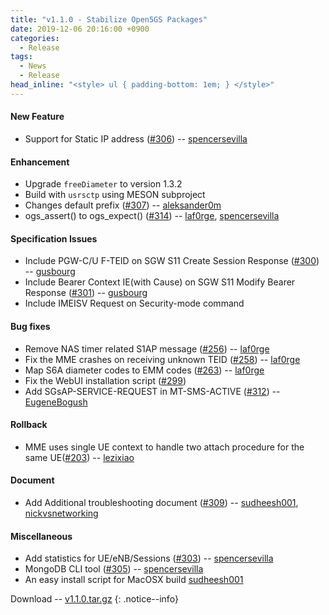 ```yaml
---
title: "v1.1.0 - Stabilize Open5GS Packages"
date: 2019-12-06 20:16:00 +0900
categories:
  - Release
tags:
  - News
  - Release
head_inline: "<style> ul { padding-bottom: 1em; } </style>"
---
```


#### New Feature
- Support for Static IP address ([#306](https://github.com/open5gs/open5gs/pull/306)) -- [spencersevilla](https://github.com/spencersevilla)

#### Enhancement
- Upgrade `freeDiameter` to version 1.3.2
- Build with `usrsctp` using MESON subproject
- Changes default prefix ([#307](https://github.com/open5gs/open5gs/pull/307)) -- [aleksander0m](https://github.com/aleksander0m)
- ogs_assert() to ogs_expect() ([#314](https://github.com/open5gs/open5gs/pull/314)) -- [laf0rge](https://github.com/laf0rge), [spencersevilla](https://github.com/spencersevilla)

#### Specification Issues
- Include PGW-C/U F-TEID on SGW S11 Create Session Response ([#300](https://github.com/open5gs/open5gs/issues/300)) -- [gusbourg](https://github.com/gusbourg)
- Include Bearer Context IE(with Cause) on SGW S11 Modify Bearer Response ([#301](https://github.com/open5gs/open5gs/issues/301)) -- [gusbourg](https://github.com/gusbourg)
- Include IMEISV Request on Security-mode command

#### Bug fixes
- Remove NAS timer related S1AP message ([#256](https://github.com/open5gs/open5gs/issues/256)) -- [laf0rge](https://github.com/laf0rge)
- Fix the MME crashes on receiving unknown TEID ([#258](https://github.com/open5gs/open5gs/issues/258)) -- [laf0rge](https://github.com/laf0rge)
- Map S6A diameter codes to EMM codes ([#263](https://github.com/open5gs/open5gs/issues/263)) -- [laf0rge](https://github.com/laf0rge)
- Fix the WebUI installation script ([#299](https://github.com/open5gs/open5gs/issues/299))
- Add SGsAP-SERVICE-REQUEST in MT-SMS-ACTIVE ([#312](https://github.com/open5gs/open5gs/issues/312)) -- [EugeneBogush](https://github.com/EugeneBogush)

#### Rollback
- MME uses single UE context to handle two attach procedure for the same UE([#203](https://github.com/open5gs/open5gs/issues/203)) -- [lezixiao](https://github.com/lezixiao)

#### Document
- Add Additional troubleshooting document ([#309](https://github.com/open5gs/open5gs/pull/309)) -- [sudheesh001](https://github.com/sudheesh001), [nickvsnetworking](https://github.com/nickvsnetworking)

#### Miscellaneous
- Add statistics for UE/eNB/Sessions ([#303](https://github.com/open5gs/open5gs/pull/303)) -- [spencersevilla](https://github.com/spencersevilla)
- MongoDB CLI tool ([#305](https://github.com/open5gs/open5gs/pull/305)) -- [spencersevilla](https://github.com/spencersevilla)
- An easy install script for MacOSX build [sudheesh001](https://github.com/sudheesh001)


Download -- [v1.1.0.tar.gz](https://github.com/open5gs/open5gs/archive/v1.1.0.tar.gz)
{: .notice--info}
